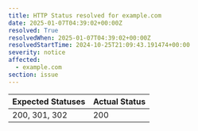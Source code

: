 ```yaml
---
title: HTTP Status resolved for example.com
date: 2025-01-07T04:39:02+00:00Z
resolved: True
resolvedWhen: 2025-01-07T04:39:02+00:00Z
resolvedStartTime: 2024-10-25T21:09:43.191474+00:00
severity: notice
affected:
  - example.com
section: issue
---
```


| Expected Statuses | Actual Status  |
|-------------------|----------------|
| 200, 301, 302 | 200 |

